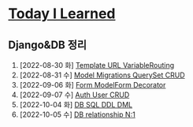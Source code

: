 # [Today I Learned](/../..)

## Django&DB 정리

1. [2022-08-30 화] [Template URL VariableRouting](./0830_Django_Template_VariableRouting.md)
2. [2022-08-31 수] [Model Migrations QuerySet CRUD](./0831_Django_Model_QuerySet_CRUD.md)
3. [2022-09-06 화] [Form ModelForm Decorator](./0906_Django_Form_ModelForm.md)
4. [2022-09-07 수] [Auth User CRUD](./0907_Django_Auth.md)
5. [2022-10-04 화] [DB SQL DDL DML](./1004_DB_SQL.md)
6. [2022-10-05 수] [DB relationship N:1](./1005_DB_relationship_N_1.md)
